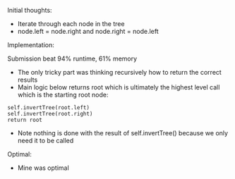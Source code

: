 Initial thoughts:

- Iterate through each node in the tree
- node.left = node.right and node.right = node.left

Implementation:

Submission beat 94% runtime, 61% memory

- The only tricky part was thinking recursively how to return the correct results
- Main logic below returns root which is ultimately the highest level call which is the starting root node:
```
self.invertTree(root.left)
self.invertTree(root.right)
return root
```

- Note nothing is done with the result of self.invertTree() because we only need it to be called




Optimal:
- Mine was optimal
